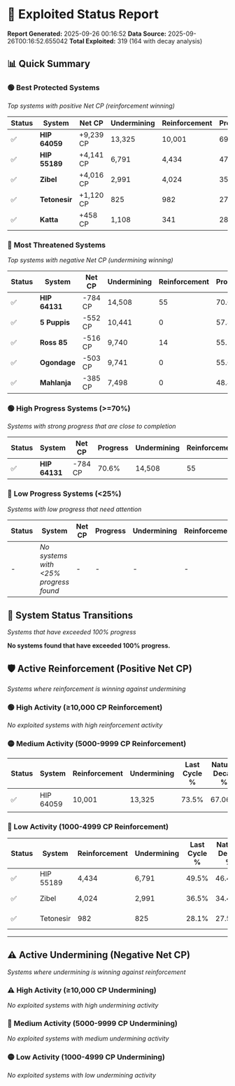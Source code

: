 # 🌟 Exploited Status Report

**Report Generated:** 2025-09-26 00:16:52
**Data Source:** 2025-09-26T00:16:52.655042
**Total Exploited:** 319 (164 with decay analysis)

## 📊 Quick Summary

### 🟢 **Best Protected Systems**
*Top systems with positive Net CP (reinforcement winning)*

| Status | System | Net CP | Undermining | Reinforcement | Progress |
|--------|--------|--------|-------------|---------------|----------|
| ✅ | **HIP 64059** | +9,239 CP | 13,325 | 10,001 | 69.7% |
| ✅ | **HIP 55189** | +4,141 CP | 6,791 | 4,434 | 47.6% |
| ✅ | **Zibel** | +4,016 CP | 2,991 | 4,024 | 35.6% |
| ✅ | **Tetonesir** | +1,120 CP | 825 | 982 | 27.9% |
| ✅ | **Katta** | +458 CP | 1,108 | 341 | 28.6% |

### 🔴 **Most Threatened Systems**
*Top systems with negative Net CP (undermining winning)*

| Status | System | Net CP | Undermining | Reinforcement | Progress |
|--------|--------|--------|-------------|---------------|----------|
| ✅ | **HIP 64131** | -784 CP | 14,508 | 55 | 70.6% |
| ✅ | **5 Puppis** | -552 CP | 10,441 | 0 | 57.8% |
| ✅ | **Ross 85** | -516 CP | 9,740 | 14 | 55.5% |
| ✅ | **Ogondage** | -503 CP | 9,741 | 0 | 55.6% |
| ✅ | **Mahlanja** | -385 CP | 7,498 | 0 | 48.4% |

### 🟢 **High Progress Systems (>=70%)**
*Systems with strong progress that are close to completion*

| Status | System | Net CP | Progress | Undermining | Reinforcement |
|--------|--------|--------|----------|-------------|---------------|
| ✅ | **HIP 64131** | -784 CP | 70.6% | 14,508 | 55 |

### 🔴 **Low Progress Systems (<25%)**
*Systems with low progress that need attention*

| Status | System | Net CP | Progress | Undermining | Reinforcement |
|--------|--------|--------|----------|-------------|---------------|
| - | *No systems with <25% progress found* | - | - | - | - |
## 🔄 System Status Transitions
*Systems that have exceeded 100% progress*

**No systems found that have exceeded 100% progress.**

## 🛡️ Active Reinforcement (Positive Net CP)
*Systems where reinforcement is winning against undermining*

### 🟢 High Activity (≥10,000 CP Reinforcement)

*No exploited systems with high reinforcement activity*

### 🟡 Medium Activity (5000-9999 CP Reinforcement)

| Status | System | Reinforcement | Undermining | Last Cycle % | Natural Decay % | Current Progress % | Current CP | Net CP | Activity |
|--------|--------|---------------|-------------|--------------|-----------------|-------------------|------------|--------|----------|
| ✅ | HIP 64059 | 10,001 | 13,325 | 73.5% | 67.06% | 69.7% | 243,950 | +9,239 | 🟡 Medium Reinforcement |

### 🔴 Low Activity (1000-4999 CP Reinforcement)

| Status | System | Reinforcement | Undermining | Last Cycle % | Natural Decay % | Current Progress % | Current CP | Net CP | Activity |
|--------|--------|---------------|-------------|--------------|-----------------|-------------------|------------|--------|----------|
| ✅ | HIP 55189 | 4,434 | 6,791 | 49.5% | 46.42% | 47.6% | 166,600 | +4,141 | 🔵 Low Reinforcement |
| ✅ | Zibel | 4,024 | 2,991 | 36.5% | 34.45% | 35.6% | 124,600 | +4,016 | 🔵 Low Reinforcement |
| ✅ | Tetonesir | 982 | 825 | 28.1% | 27.58% | 27.9% | 97,649 | +1,120 | 🔵 Low Reinforcement |


---

## ⚠️ Active Undermining (Negative Net CP)
*Systems where undermining is winning against reinforcement*

### ⚠️ High Activity (≥10,000 CP Undermining)

*No exploited systems with high undermining activity*

### 🔶 Medium Activity (5000-9999 CP Undermining)

*No exploited systems with medium undermining activity*

### 🟡 Low Activity (1000-4999 CP Undermining)

*No exploited systems with low undermining activity*
